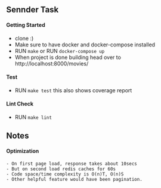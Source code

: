 ## Sennder Task

#### Getting Started

  - clone :)
  - Make sure to have docker and docker-compose installed
  - RUN `make` or RUN `docker-compose up`
  - When project is done building head over to http://localhost:8000/movies/

#### Test
  - RUN `make test` this also shows coverage report

#### Lint Check
  - RUN `make lint`

## Notes

 #### Optimization

    - On first page load, response takes about 10secs
    - But on second load redis caches for 60s
    - Code space/time complexity is O(n)T, O(n)S
    - Other helpful feature would have been pagination.
